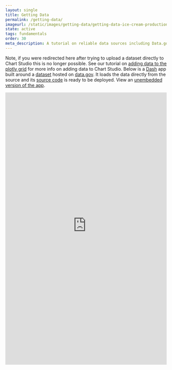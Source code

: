 ```yaml
---
layout: single
title: Getting Data
permalink: /getting-data/
imageurl: /static/images/getting-data/getting-data-ice-cream-production.png
state: active
tags: fundamentals
order: 30
meta_description: A tutorial on reliable data sources including Data.gov. Chart Studio is the easiest way to make beautiful graphs online and for free.
---
```


Note, if you were redirected here after trying to upload a dataset directly to Chart Studio this is no longer possible.
See our tutorial on [adding data to the plotly grid](/add-data-to-the-plotly-grid/) for more info on adding data to
Chart Studio. Below is a [Dash](https://plot.ly/products/dash/) app built around a
[dataset](https://catalog.data.gov/dataset/grain-transportation-report-figure-8) hosted on [data.gov](https://www.data.gov/).
It loads the data directly from the source and its
[source code](https://github.com/plotly/simple-example-chart-apps/tree/master/dash-getting-data) is ready to be deployed.
View an [unembedded version of the app](https://dash-simple-apps.plotly.host/dash-getting-data/).


<iframe width="100%" height="850px" src="https://dash-simple-apps.plotly.host/dash-getting-data/" frameborder="0" allowfullscreen=""></iframe>


